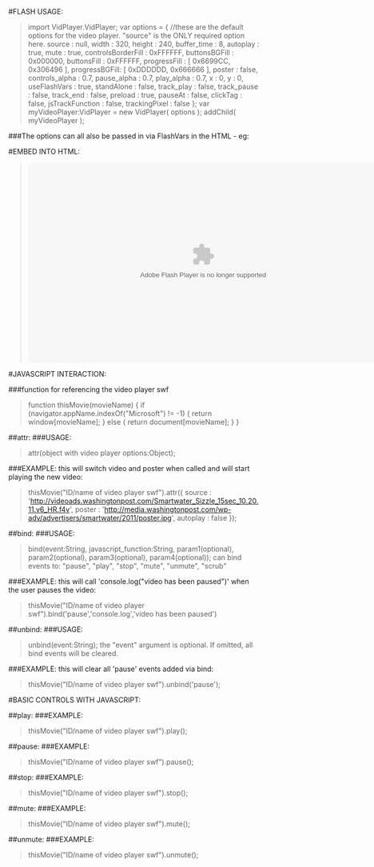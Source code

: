 #FLASH USAGE:


>import VidPlayer.VidPlayer;
>var options = {
>  //these are the default options for the video player. "source" is the ONLY required option here.
>  source : null,
>  width : 320,
>  height : 240,
>  buffer_time : 8,
>  autoplay : true,
>  mute : true,
>  controlsBorderFill : 0xFFFFFF,
>  buttonsBGFill : 0x000000,
>  buttonsFill : 0xFFFFFF,
>  progressFill :  [ 0x6699CC, 0x306496 ],
>  progressBGFill:  [ 0xDDDDDD, 0x666666 ],
>  poster : false,
>  controls_alpha : 0.7,
>  pause_alpha : 0.7,
>  play_alpha : 0.7,
>  x : 0,
>  y : 0,
>  useFlashVars : true,
>  standAlone : false,
>  track_play : false,
>  track_pause : false,
>  track_end : false,
>  preload : true,
>  pauseAt : false,
>  clickTag : false,
>  jsTrackFunction : false,
>	trackingPixel : false
>};
>var myVideoPlayer:VidPlayer = new VidPlayer( options );
>addChild( myVideoPlayer );



###The options can all also be passed in via FlashVars in the HTML - eg:

><param name="flashVars" value="source=http://videoads.washingtonpost.com/son_in_law_tv.f4v&autoplay=false&mute=false" />


#EMBED INTO HTML:

><object type="application/x-shockwave-flash" data="VidPlayer.swf" width="700" height="400" id="videoPlayer" name="videoPlayer" style="outline:none;">
>  <param name="movie" value="VidPlayer.swf" />
>  <param name="quality" value="high" />
>  <param name="bgcolor" value="#000000" />
>  <param name="wmode" value="transparent" />
>  <param name="scale" value="noscale " />
>  <param name="menu" value="true" />
>  <param name="devicefont" value="false" />
>  <param name="allowScriptAccess" value="always" />
>  <param name="flashVars" value="source=http://videoads.washingtonpost.com/son_in_law_tv.f4v&mute=false&autoplay=false&standAlone=true" />
></object>



#JAVASCRIPT INTERACTION:

###function for referencing the video player swf
>function thisMovie(movieName) {
>  if (navigator.appName.indexOf("Microsoft") != -1) {
>    return window[movieName];
>  } else {
>    return document[movieName];
>  }
>}


##attr:
###USAGE: 
>attr(object with video player options:Object);

###EXAMPLE:
this will switch video and poster when called and will start playing the new video:
>thisMovie("ID/name of video player swf").attr({
>  source : 'http://videoads.washingtonpost.com/Smartwater_Sizzle_15sec_10.20.11.v6_HR.f4v',
>  poster : 'http://media.washingtonpost.com/wp-adv/advertisers/smartwater/2011/poster.jpg',
>  autoplay : false
>});



##bind:
###USAGE: 
>bind(event:String, javascript_function:String, param1(optional), param2(optional), param3(optional), param4(optional));
can bind events to: "pause", "play", "stop", "mute", "unmute", "scrub"

###EXAMPLE:
this will call 'console.log("video has been paused")' when the user pauses the video:
>thisMovie("ID/name of video player swf").bind('pause','console.log','video has been paused')



##unbind:
###USAGE: 
>unbind(event:String);
the "event" argument is optional. If omitted, all bind events will be cleared.

###EXAMPLE:
this will clear all 'pause' events added via bind:
>thisMovie("ID/name of video player swf").unbind('pause');



#BASIC CONTROLS WITH JAVASCRIPT:

##play:
###EXAMPLE:
>thisMovie("ID/name of video player swf").play();

##pause:
###EXAMPLE:
>thisMovie("ID/name of video player swf").pause();

##stop:
###EXAMPLE:
>thisMovie("ID/name of video player swf").stop();

##mute:
###EXAMPLE:
>thisMovie("ID/name of video player swf").mute();

##unmute:
###EXAMPLE:
>thisMovie("ID/name of video player swf").unmute();